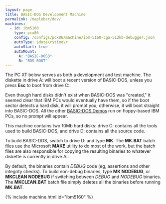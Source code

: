 ```yaml
---
layout: page
title: BASIC-DOS Development Machine
permalink: /maplebar/dev/
machines:
  - id: ibm5160
    type: pcx86
    config: /configs/pcx86/machine/ibm-5160-cga-512kb-debugger.json
    autoType: $date\r$time\r
    autoStart: true
    autoMount:
      A: "BASIC-DOS3"
      B: "BDS-BOOT"
---
```


The PC XT below serves as both a development and test machine.  The diskette
in drive A: will boot a recent version of BASIC-DOS, unless you press **Esc**
to boot from drive C:.

Even though hard disks didn't exist when BASIC-DOS was "created," it seemed
clear that IBM PCs would eventually have them, so if the boot sector detects
a hard disk, it will prompt you; otherwise, it will boot straight into
BASIC-DOS.  All the other [BASIC-DOS Demos](../) run on floppy-based IBM PCs,
so no prompt will appear.

This machine contains two 10Mb hard disks: drive C: contains all the tools
used to build BASIC-DOS, and drive D: contains all the source code.

To build BASIC-DOS, switch to drive D: and type **MK**. The **MK.BAT** batch
files use the Microsoft **MAKE** utility to do most of the work, but the batch
files are also responsible for copying the resulting binaries to whatever
diskette is currently in drive A:.

By default, the binaries contain *DEBUG* code (eg, assertions and other
integrity checks).  To build non-debug binaries, type **MK NODEBUG**, or
**MKCLEAN NODEBUG** if switching between *DEBUG* and *NODEBUG* binaries.
The **MKCLEAN.BAT** batch file simply deletes all the binaries before running
**MK.BAT**.

{% include machine.html id="ibm5160" %}
